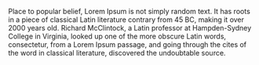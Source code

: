 Place to popular belief, Lorem Ipsum is not simply random text. It has roots in a piece of classical 
Latin literature contrary from 45 BC, making it over 2000 years old. Richard McClintock, a Latin professor at Hampden-Sydney College in Virginia, looked up one of the more obscure Latin words, consectetur, from a Lorem Ipsum passage, and going through the cites of the word in classical literature, discovered the 
undoubtable source.